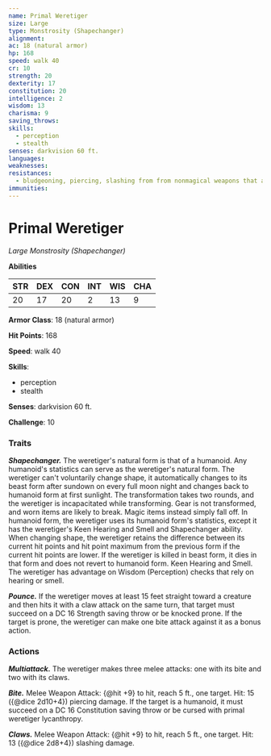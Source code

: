 ```yaml
---
name: Primal Weretiger
size: Large
type: Monstrosity (Shapechanger)
alignment: 
ac: 18 (natural armor)
hp: 168
speed: walk 40
cr: 10
strength: 20
dexterity: 17
constitution: 20
intelligence: 2
wisdom: 13
charisma: 9
saving_throws:
skills:
  - perception
  - stealth
senses: darkvision 60 ft.
languages:
weaknesses:
resistances:
  - bludgeoning, piercing, slashing from from nonmagical weapons that aren't silvered
immunities:
---
```


# Primal Weretiger

*Large Monstrosity (Shapechanger)*

**Abilities**

| STR | DEX | CON | INT | WIS | CHA |
| --- | --- | --- | --- | --- | --- |
| 20 | 17 | 20 | 2 | 13 | 9 |

**Armor Class**: 18 (natural armor)

**Hit Points**: 168

**Speed**: walk 40

**Skills**:
  - perception
  - stealth

**Senses**: darkvision 60 ft.

**Challenge**: 10

### Traits
***Shapechanger.*** The weretiger's natural form is that of a humanoid. Any humanoid's statistics can serve as the weretiger's natural form. The weretiger can't voluntarily change shape, it automatically changes to its beast form after sundown on every full moon night and changes back to humanoid form at first sunlight. The transformation takes two rounds, and the weretiger is incapacitated while transforming. Gear is not transformed, and worn items are likely to break. Magic items instead simply fall off. In humanoid form, the weretiger uses its humanoid form's statistics, except it has the weretiger's Keen Hearing and Smell and Shapechanger ability. When changing shape, the weretiger retains the difference between its current hit points and hit point maximum from the previous form if the current hit points are lower. If the weretiger is killed in beast form, it dies in that form and does not revert to humanoid form. Keen Hearing and Smell. The weretiger has advantage on Wisdom (Perception) checks that rely on hearing or smell.

***Pounce.*** If the weretiger moves at least 15 feet straight toward a creature and then hits it with a claw attack on the same turn, that target must succeed on a DC 16 Strength saving throw or be knocked prone. If the target is prone, the weretiger can make one bite attack against it as a bonus action.

### Actions
***Multiattack.*** The weretiger makes three melee attacks: one with its bite and two with its claws.

***Bite.*** Melee Weapon Attack: {@hit +9} to hit, reach 5 ft., one target. Hit: 15 ({@dice 2d10+4}) piercing damage. If the target is a humanoid, it must succeed on a DC 16 Constitution saving throw or be cursed with primal weretiger lycanthropy.

***Claws.*** Melee Weapon Attack: {@hit +9} to hit, reach 5 ft., one target. Hit: 13 ({@dice 2d8+4}) slashing damage.

